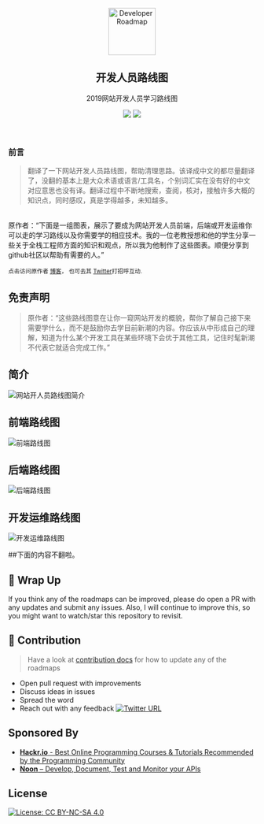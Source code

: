 <p align="center">
  <a href="http://github.com/elvynlee/developer-roadmap">
    <img src="https://i.imgur.com/Uid1O3A.png" alt="Developer Roadmap" width="96" height="96">
  </a>
  <h2 align="center">开发人员路线图</h2>
  <p align="center">2019网站开发人员学习路线图</p>
  <p align="center">
    <a href="https://github.com/elvynlee/developer-roadmap#-introduction"><img src="https://img.shields.io/badge/路线图-2019-yellowgreen.svg"/></a>
    <a href="https://github.com/kamranahmedse/developer-roadmap#-introduction"><img src="https://img.shields.io/badge/原作者-github-blue.svg" /></a>
  </p>
  <br>
</p>

### 前言
> 翻译了一下网站开发人员路线图，帮助清理思路。该译成中文的都尽量翻译了，没翻的基本上是大众术语或语言/工具名，个别词汇实在没有好的中文对应意思也没有译。翻译过程中不断地搜索，查阅，核对，接触许多大概的知识点，同时感叹，真是学得越多，未知越多。
<br>
原作者：“下面是一组图表，展示了要成为网站开发人员前端，后端或开发运维你可以走的学习路线以及你需要学的相应技术。我的一位老教授想和他的学生分享一些关于全栈工程师方面的知识和观点，所以我为他制作了这些图表。顺便分享到github社区以帮助有需要的人。”

<sub>点击访问原作者 [博客](http://kamranahmed.info)， 也可去其 [Twitter](https://twitter.com/kamranahmedse)打招呼互动.</sub>

## 免责声明
> 原作者：“这些路线图意在让你一窥网站开发的概貌，帮你了解自己接下来需要学什么，而不是鼓励你去学目前新潮的内容。你应该从中形成自己的理解，知道为什么某个开发工具在某些环境下会优于其他工具，记住时髦新潮不代表它就适合完成工作。”

## 简介

![网站开人员路线图简介](./intro_CN.png)

## 前端路线图

![前端路线图](./frontend_CN.png)

## 后端路线图

![后端路线图](./backend_CN.png)

## 开发运维路线图

![开发运维路线图](./devops_CN.png)


##下面的内容不翻啦。

## 🚦 Wrap Up

If you think any of the roadmaps can be improved, please do open a PR with any updates and submit any issues. Also, I will continue to improve this, so you might want to watch/star this repository to revisit.

## 🙌 Contribution

> Have a look at [contribution docs](./contributing.md) for how to update any of the roadmaps

- Open pull request with improvements
- Discuss ideas in issues
- Spread the word
- Reach out with any feedback [![Twitter URL](https://img.shields.io/twitter/url/https/twitter.com/kamranahmedse.svg?style=social&label=Follow%20%40kamranahmedse)](https://twitter.com/kamranahmedse)

## Sponsored By	

 - [**Hackr.io** - Best Online Programming Courses & Tutorials Recommended by the Programming Community](https://hackr.io)
 - [**Noon** – Develop, Document, Test and Monitor your APIs](https://noon.sh/)
 
## License

[![License: CC BY-NC-SA 4.0](https://img.shields.io/badge/License-CC%20BY--NC--SA%204.0-lightgrey.svg)](https://creativecommons.org/licenses/by-nc-sa/4.0/)
